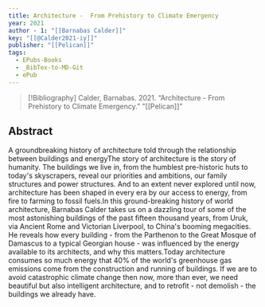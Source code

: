```yaml
---
title: Architecture -  From Prehistory to Climate Emergency
year: 2021
author - 1: "[[Barnabas Calder]]"
key: "[[@Calder2021-iy]]"
publisher: "[[Pelican]]"
tags:
  - EPubs-Books
  - _BibTex-to-MD-Git
  - ePub
---
```


> [!Bibliography]
> Calder, Barnabas. 2021. “Architecture -  From Prehistory to Climate Emergency.” "[[Pelican]]"

## Abstract
A groundbreaking history of architecture told through the relationship between buildings and energyThe story of architecture is the story of humanity. The buildings we live in, from the humblest pre-historic huts to today's skyscrapers, reveal our priorities and ambitions, our family structures and power structures. And to an extent never explored until now, architecture has been shaped in every era by our access to energy, from fire to farming to fossil fuels.In this ground-breaking history of world architecture, Barnabas Calder takes us on a dazzling tour of some of the most astonishing buildings of the past fifteen thousand years, from Uruk, via Ancient Rome and Victorian Liverpool, to China's booming megacities. He reveals how every building - from the Parthenon to the Great Mosque of Damascus to a typical Georgian house - was influenced by the energy available to its architects, and why this matters.Today architecture consumes so much energy that 40\% of the world's greenhouse gas emissions come from the construction and running of buildings. If we are to avoid catastrophic climate change then now, more than ever, we need beautiful but also intelligent architecture, and to retrofit - not demolish - the buildings we already have.